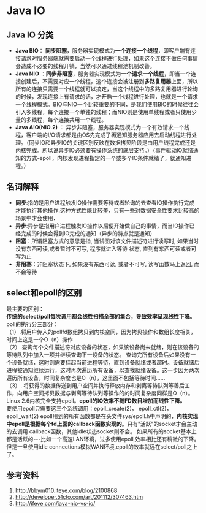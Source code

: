 # Java IO
## Java IO 分类
 - **Java BIO**： **同步阻塞**，服务器实现模式为**一个连接一个线程**，即客户端有连接请求时服务器端就需要启动一个线程进行处理，如果这个连接不做任何事情会造成不必要的线程开销，当然可以通过线程池机制改善。   
 - **Java NIO** ：**同步非阻塞**，服务器实现模式为**一个请求一个线程**，即当一个连接创建后，不需要对应一个线程，这个连接会被注册到**多路复用器**上面，所以所有的连接只需要一个线程就可以搞定，当这个线程中的多路复用器进行轮询的时候，发现连接上有请求的话，才开启一个线程进行处理，也就是一个请求一个线程模式。BIO与NIO一个比较重要的不同，是我们使用BIO的时候往往会引入多线程，每个连接一个单独的线程；而NIO则是使用单线程或者只使用少量的多线程，每个连接共用一个线程。   
 - **Java AIO(NIO.2)** ： 异步非阻塞，服务器实现模式为一个有效请求一个线程，客户端的I/O请求都是由OS先完成了再通知服务器应用去启动线程进行处理。（同步IO和异步IO的关键区别反映在数据拷贝阶段是由用户线程完成还是内核完成。所以说异步IO必须要有操作系统的底层支持。）（事件驱动IO就绪通知的方式-epoll，内核发现进程指定的一个或多个IO条件就绪了，就通知进程。）
 
## 名词解释
 - **同步**:指的是用户进程触发IO操作需要等待或者轮询的去查看IO操作执行完成才能执行其他操作.这种方式性能比较差，只有一些对数据安全性要求比较高的场景中才会使用．  
 - **异步**:异步是指用户进程触发IO操作以后便开始做自己的事情，而当IO操作已经完成的时候会得到IO完成的通知（异步的特点就是通知）  
 - **阻塞**：所谓阻塞方式的意思是指, 当试图对该文件描述符进行读写时, 如果当时没有东西可读,或者暂时不可写, 程序就进入等待 状态, 直到有东西可读或者可写为止  
 - **非阻塞**：非阻塞状态下, 如果没有东西可读, 或者不可写, 读写函数马上返回, 而不会等待  

## select和epoll的区别
最主要的区别：  
**传统的select/poll每次调用都会线性扫描全部的集合，导致效率呈现线性下降。**    
poll的执行分三部分：   
（1）.将用户传入的pollfd数组拷贝到内核空间，因为拷贝操作和数组长度相关，时间上这是一个O（n）操作  
（2）.查询每个文件描述符对应设备的状态，如果该设备尚未就绪，则在该设备的等待队列中加入一项并继续查询下一设备的状态。 查询完所有设备后如果没有一个设备就绪，这时则需要挂起当前进程等待，直到设备就绪或者超时。设备就绪后进程被通知继续运行，这时再次遍历所有设备，以查找就绪设备。这一步因为两次遍历所有设备，时间复杂度也是O（n），这里面不包括等待时间......    
（3）. 将获得的数据传送到用户空间并执行释放内存和剥离等待队列等善后工作，向用户空间拷贝数据与剥离等待队列等操作的的时间复杂度同样是O（n）。   
Linux 2.6内核完全支持epoll。**epoll的IO效率不随FD数目增加而线性下降。**  
要使用epoll只需要这三个系统调用：epoll_create(2)， epoll_ctl(2)， epoll_wait(2)
epoll用到的所有函数都是在头文件sys/epoll.h中声明的，**内核实现中epoll是根据每个fd上面的callback函数实现的**。只有"活跃"的socket才会主动的去调用 callback函数，其他idle状态socket则不会。
如果所有的socket基本上都是活跃的---比如一个高速LAN环境，过多使用epoll,效率相比还有稍微的下降。但是一旦使用idle connections模拟WAN环境,epoll的效率就远在select/poll之上了。


## 参考资料
 1. http://bbym010.iteye.com/blog/2100868
 2. http://developer.51cto.com/art/201112/307463.htm
 3. http://ifeve.com/java-nio-vs-io/



